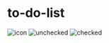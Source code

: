 # to-do-list
![icon](https://github.com/Divyait2003/to-do-list/assets/111676789/1742e934-9e0b-4e68-abae-ea929b50b3b0)
![unchecked](https://github.com/Divyait2003/to-do-list/assets/111676789/01f8f5cd-08bf-4136-9e45-44b55cb84f7d)
![checked](https://github.com/Divyait2003/to-do-list/assets/111676789/2112cb65-eb3a-40d8-96d9-f4c01811452d)
